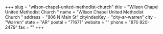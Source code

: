+++
slug = "wilson-chapel-united-methodist-church"
title = "Wilson Chapel United Methodist Church "
name = "Wilson Chapel United Methodist Church "
address = "806 N Main St"
cityIndexKey = "city-ar-warren"
city = "Warren"
state = "AR"
postal = "71671"
website = ""
phone = "870 820-2479"
fax = ""
+++
